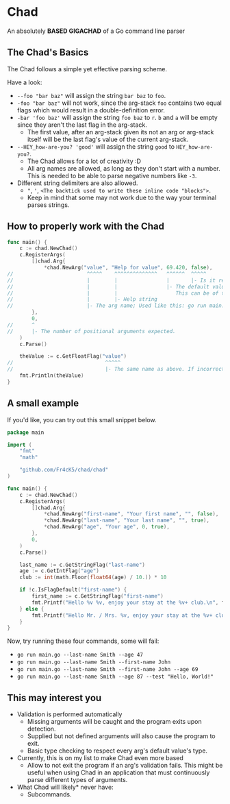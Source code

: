 # Chad
An absolutely **BASED GIGACHAD** of a Go command line parser

## The Chad's Basics
The Chad follows a simple yet effective parsing scheme.

Have a look:
  - `--foo "bar baz"` will assign the string `bar baz` to `foo`.
  - `-foo "bar baz"` will not work, since the arg-stack `foo` contains two equal flags which would result in a double-definition error.
  - `-bar 'foo baz'` will assign the string `foo baz` to `r`. `b` and `a` will be empty since they aren't the last flag in the arg-stack.
    - The first value, after an arg-stack given its not an arg or arg-stack itself will be the last flag's value of the current arg-stack.
  - `--HEY_how-are-you? 'good'` will assign the string `good` to `HEY_how-are-you?`.
    - The Chad allows for a lot of creativity :D
    - All arg names are allowed, as long as they don't start with a number. This is needed to be able to parse negative numbers like `-3`.
  - Different string delimiters are also allowed.
    - `"`, `'`, `<The backtick used to write these inline code "blocks">`.
    - Keep in mind that some may not work due to the way your terminal parses strings.

## How to properly work with the Chad
```go
func main() {
    c := chad.NewChad()
    c.RegisterArgs(
        []chad.Arg{
            *chad.NewArg("value", "Help for value", 69.420, false),
//                        ^^^^^    ^^^^^^^^^^^^^^   ^^^^^^  ^^^^^
//                        |        |                |       |- Is it required?
//                        |        |                |- The default value.
//                        |        |                   This can be of type string, bool, any int.. / uint.. or float..
//                        |        |- Help string
//                        |- The arg name; Used like this: go run main.go --value 420.69
        },
        0,
//      ^
//      |- The number of positional arguments expected.
    )
    c.Parse()

    theValue := c.GetFloatFlag("value")
//                              ^^^^^
//                              |- The same name as above. If incorrect, the program will exit.
    fmt.Println(theValue)
}
```

## A small example
If you'd like, you can try out this small snippet below.
```go
package main

import (
    "fmt"
    "math"

    "github.com/Fr4cK5/chad/chad"
)

func main() {
    c := chad.NewChad()
    c.RegisterArgs(
        []chad.Arg{
            *chad.NewArg("first-name", "Your first name", "", false),
            *chad.NewArg("last-name", "Your last name", "", true),
            *chad.NewArg("age", "Your age", 0, true),
        },
        0,
    )
    c.Parse()

    last_name := c.GetStringFlag("last-name")
    age := c.GetIntFlag("age")
    club := int(math.Floor(float64(age) / 10.)) * 10

    if !c.IsFlagDefault("first-name") {
        first_name := c.GetStringFlag("first-name")
        fmt.Printf("Hello %v %v, enjoy your stay at the %v+ club.\n", first_name, last_name, club)
    } else {
        fmt.Printf("Hello Mr. / Mrs. %v, enjoy your stay at the %v+ club.\n", last_name, club)
    }
}

```
Now, try running these four commands, some will fail:
  - `go run main.go --last-name Smith --age 47`
  - `go run main.go --last-name Smith --first-name John`
  - `go run main.go --last-name Smith --first-name John --age 69`
  - `go run main.go --last-name Smith --age 87 --test "Hello, World!"`

## This may interest you
  - Validation is performed automatically
    - Missing arguments will be caught and the program exits upon detection.
    - Supplied but not defined arguments will also cause the program to exit.
    - Basic type checking to respect every arg's default value's type.
  - Currently, this is on my list to make Chad even more based
    - Allow to not exit the program if an arg's validation fails. This might be useful when using Chad in an application that must continuously parse different types of arguments.
  - What Chad will likely* never have:
    - Subcommands.
